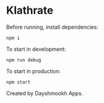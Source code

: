 # Klathrate

Before running, install dependencies:
```
npm i
```

To start in development:
```
npm run debug
```

To start in production:
```
npm start
```

Created by Dayshmookh Apps.